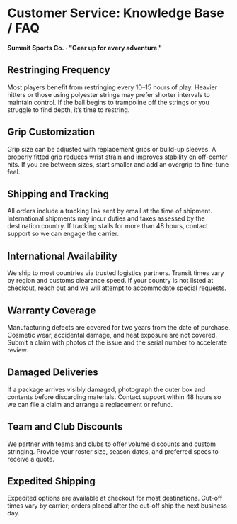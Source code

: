 # Customer Service: Knowledge Base / FAQ
**Summit Sports Co. · "Gear up for every adventure."**

## Restringing Frequency
Most players benefit from restringing every 10–15 hours of play. Heavier hitters or those using polyester strings may prefer shorter intervals to maintain control. If the ball begins to trampoline off the strings or you struggle to find depth, it’s time to restring.

## Grip Customization
Grip size can be adjusted with replacement grips or build-up sleeves. A properly fitted grip reduces wrist strain and improves stability on off-center hits. If you are between sizes, start smaller and add an overgrip to fine-tune feel.

## Shipping and Tracking
All orders include a tracking link sent by email at the time of shipment. International shipments may incur duties and taxes assessed by the destination country. If tracking stalls for more than 48 hours, contact support so we can engage the carrier.

## International Availability
We ship to most countries via trusted logistics partners. Transit times vary by region and customs clearance speed. If your country is not listed at checkout, reach out and we will attempt to accommodate special requests.

## Warranty Coverage
Manufacturing defects are covered for two years from the date of purchase. Cosmetic wear, accidental damage, and heat exposure are not covered. Submit a claim with photos of the issue and the serial number to accelerate review.

## Damaged Deliveries
If a package arrives visibly damaged, photograph the outer box and contents before discarding materials. Contact support within 48 hours so we can file a claim and arrange a replacement or refund.

## Team and Club Discounts
We partner with teams and clubs to offer volume discounts and custom stringing. Provide your roster size, season dates, and preferred specs to receive a quote.

## Expedited Shipping
Expedited options are available at checkout for most destinations. Cut-off times vary by carrier; orders placed after the cut-off ship the next business day.

